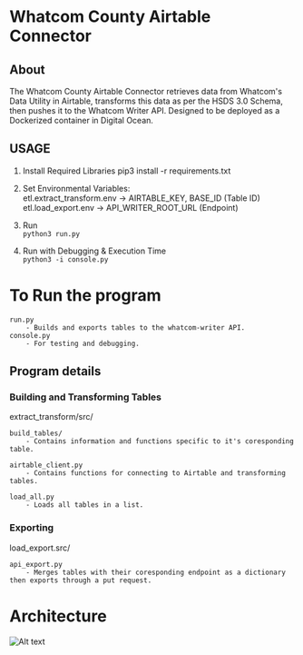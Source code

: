 # Whatcom County Airtable Connector

## About
The Whatcom County Airtable Connector retrieves data from Whatcom's Data Utility in Airtable, transforms this data as per the HSDS 3.0 Schema, then pushes it to the Whatcom Writer API. Designed to be deployed as a Dockerized container in Digital Ocean.


## USAGE
1. Install Required Libraries
pip3 install -r requirements.txt

2. Set Environmental Variables:  
    etl.extract_transform.env -> AIRTABLE_KEY, BASE_ID (Table ID)  
    etl.load_export.env -> API_WRITER_ROOT_URL (Endpoint)  

3. Run  
```python3 run.py```

4. Run with Debugging & Execution Time   
```python3 -i console.py```



# To Run the program
    run.py  
        - Builds and exports tables to the whatcom-writer API.    
    console.py  
        - For testing and debugging.  

## Program details
### Building and Transforming Tables
extract_transform/src/   

    build_tables/  
        - Contains information and functions specific to it's coresponding table.  
          
    airtable_client.py  
        - Contains functions for connecting to Airtable and transforming tables.  
          
    load_all.py  
        - Loads all tables in a list.  
### Exporting
load_export.src/  
    
    api_export.py  
        - Merges tables with their coresponding endpoint as a dictionary then exports through a put request.  

# Architecture

![Alt text](architecture_diagram.png?raw=true "Title")
